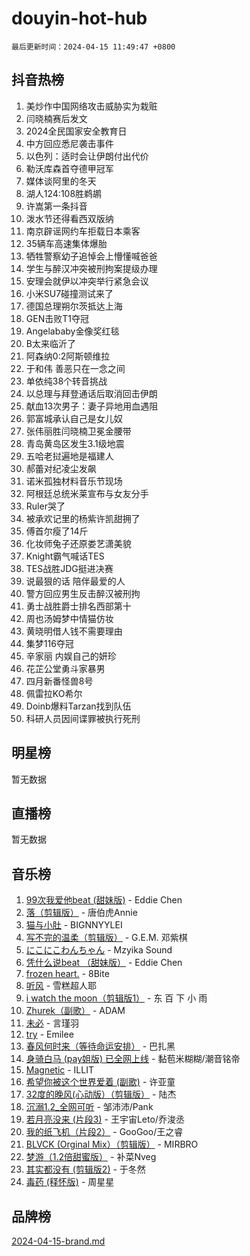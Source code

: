 # douyin-hot-hub

`最后更新时间：2024-04-15 11:49:47 +0800`

## 抖音热榜

1. 美炒作中国网络攻击威胁实为栽赃
1. 闫晓楠赛后发文
1. 2024全民国家安全教育日
1. 中方回应悉尼袭击事件
1. 以色列：适时会让伊朗付出代价
1. 勒沃库森首夺德甲冠军
1. 媒体谈阿里的冬天
1. 湖人124:108胜鹈鹕
1. 许嵩第一条抖音
1. 泼水节还得看西双版纳
1. 南京辟谣网约车拒载日本乘客
1. 35辆车高速集体爆胎
1. 牺牲警察幼子追悼会上懵懂喊爸爸
1. 学生与醉汉冲突被刑拘案提级办理
1. 安理会就伊以冲突举行紧急会议
1. 小米SU7碰撞测试来了
1. 德国总理朔尔茨抵达上海
1. GEN击败T1夺冠
1. Angelababy金像奖红毯
1. B太来临沂了
1. 阿森纳0:2阿斯顿维拉
1. 于和伟 善恶只在一念之间
1. 单依纯38个转音挑战
1. 以总理与拜登通话后取消回击伊朗
1. 献血13次男子：妻子异地用血遇阻
1. 郭富城承认自己是女儿奴
1. 张伟丽胜闫晓楠卫冕金腰带
1. 青岛黄岛区发生3.1级地震
1. 五哈老挝遍地是福建人
1. 郝蕾对纪凌尘发飙
1. 诺米孤独材料音乐节现场
1. 阿根廷总统米莱宣布与女友分手
1. Ruler哭了
1. 被承欢记里的杨紫许凯甜拥了
1. 傅首尔瘦了14斤
1. 化妆师兔子还原娄艺潇美貌
1. Knight霸气喊话TES
1. TES战胜JDG挺进决赛
1. 说最狠的话 陪伴最爱的人
1. 警方回应男生反击醉汉被刑拘
1. 勇士战胜爵士排名西部第十
1. 周也汤姆梦中情猫仿妆
1. 黄晓明借人钱不需要理由
1. 集梦116夺冠
1. 辛家丽 内娱自己的妍珍
1. 花芷公堂勇斗家暴男
1. 四月新番怪兽8号
1. 佩雷拉KO希尔
1. Doinb爆料Tarzan找到队伍
1. 科研人员因间谍罪被执行死刑

## 明星榜

暂无数据

## 直播榜

暂无数据

## 音乐榜

1. [99次我爱他beat (甜妹版)](https://sf5-hl-cdn-tos.douyinstatic.com/obj/tos-cn-ve-2774/ocBPCLaDWFQr2tJdQmEDjGfSYIjegYYPBQZykZ) - Eddie Chen
1. [落（剪辑版）](https://sf6-cdn-tos.douyinstatic.com/obj/tos-cn-ve-2774/o0h6HvN1BBbli9LtU3i5fQIleBQMF5Cg4TZmmC) - 唐伯虎Annie
1. [猫与小肚](https://sf5-hl-cdn-tos.douyinstatic.com/obj/tos-cn-ve-2774/osZeoClMECgK8DYl6VebABgbchEtPYQjZEnRtd) - BIGNNYYLEI
1. [写不完的温柔（剪辑版）](https://sf6-cdn-tos.douyinstatic.com/obj/tos-cn-ve-2774/oYBzzZQJ233GfwkemJJffAIWgeIYrjZfWhHTcG) - G.E.M. 邓紫棋
1. [にこにこわんちゃん](https://sf3-cdn-tos.douyinstatic.com/obj/tos-cn-ve-2774/ooyIapOMDeFipMOAMzingeei01o1UXJZQDlbCr) - Mzyika Sound
1. [凭什么说beat （甜妹版）](https://sf5-hl-cdn-tos.douyinstatic.com/obj/tos-cn-ve-2774/o4jT7FfmgeMO96zHaEAeIMFE8U1qkL6UDqDuCy) - Eddie Chen
1. [frozen heart.](https://sf5-hl-cdn-tos.douyinstatic.com/obj/tos-cn-ve-2774/oIIWJfyjIACZA9zQMtnJ6hQQhFC4vhCupoRBsO) - 8Bite
1. [听风](https://sf3-cdn-tos.douyinstatic.com/obj/tos-cn-ve-2774/oAPa3yDDDIZygYzQdBemCAIngcCeEARgbQDtJC) - 雪糕超人耶
1. [i watch the moon（剪辑版1）](https://sf5-hl-cdn-tos.douyinstatic.com/obj/tos-cn-ve-2774/o0I9mSChzHZANMJIEBfkCQzzg6N5WAcVtqft9P) - 东 百 下 小 雨
1. [Zhurek（副歌）](https://sf5-hl-cdn-tos.douyinstatic.com/obj/tos-cn-ve-2774/ooQm8FBZQDlf0btEYgVpCcSCQfrdJGBEKZYBGS) - ADAM
1. [未必](https://sf6-cdn-tos.douyinstatic.com/obj/tos-cn-ve-2774/ogntQMFnKQDZUgTCYuJgfLEtleYZZFxBQqhhFB) - 言瑾羽
1. [try](https://sf5-hl-cdn-tos.douyinstatic.com/obj/tos-cn-ve-2774/oMCYLreazYIFEgVb1vQdrJnJTbe8DDfiCA6gKw) - Emilee
1. [春风何时来（等待命运安排）](https://sf5-hl-cdn-tos.douyinstatic.com/obj/tos-cn-ve-2774/oICBNbD3gelMfB4WgiD1KI2jQtXZE2FgHLwtsl) - 巴扎黑
1. [身骑白马 (pay姐版) 已全网上线](https://sf5-hl-cdn-tos.douyinstatic.com/obj/tos-cn-ve-2774/oQLO5ZgLsFkaDhdIIveF2zUCgfweY0gWaH4AQG) - 黏苞米糊糊/潮音铭帝
1. [Magnetic](https://sf27-cdn-tos.douyinstatic.com/obj/tos-cn-ve-2774/oAQCYdBNZfLACGDmVFAsfAtpy32tqErgQ3XgBN) - ILLIT
1. [希望你被这个世界爱着 (副歌)](https://sf3-cdn-tos.douyinstatic.com/obj/tos-cn-ve-2774/oUHCmWQfZlE3QQBKBeD8rCFLpJzPgCpImhsxMt) - 许亚童
1. [32度的晚风(心动版）（剪辑版）](https://sf3-cdn-tos.douyinstatic.com/obj/tos-cn-ve-2774/owNyabsyWdzUulxhoJfK8IBXgp0UMQAHpvGh2B) - 陆杰
1. [沉溺1.2_全网可听](https://sf3-cdn-tos.douyinstatic.com/obj/tos-cn-ve-2774/ok2QoiBqsWAX9McZmWiI9gAB0EzwD4Xj6yfmtH) - 邹沛沛/Pank
1. [若月亮没来 (片段3)](https://sf5-hl-cdn-tos.douyinstatic.com/obj/tos-cn-ve-2774/okfyEUsGW1B1ovJi5JiN9IjvAT2lMwA054GoEB) - 王宇宙Leto/乔浚丞
1. [我的纸飞机（片段2）](https://sf5-hl-cdn-tos.douyinstatic.com/obj/tos-cn-ve-2774/oM2ZrKcg2CD5AeRB2gkeXOFB1IxAGJdZPazYHf) - GooGoo/王之睿
1. [BLVCK (Orginal Mix）（剪辑版）](https://sf5-hl-cdn-tos.douyinstatic.com/obj/tos-cn-ve-2774/osnDnwSfQThtCz8BikQnbAAZHwC8YcmgvnnlYf) - MIRBRO
1. [梦游（1.2倍甜蜜版）](https://sf5-hl-cdn-tos.douyinstatic.com/obj/tos-cn-ve-2774/o4gyAUm8hwufoEABmwVIiQtHsFuGzAEEWtNMzo) - 补菜Nveg
1. [其实都没有 (剪辑版2)](https://sf27-cdn-tos.douyinstatic.com/obj/tos-cn-ve-2774/oEBNQenHZtBhxYjGgUDQk0BCHTigQafgFlbQ7k) - 于冬然
1. [毒药 (释怀版)](https://sf5-hl-cdn-tos.douyinstatic.com/obj/tos-cn-ve-2774/oYILMEAzspdZBIzy4frJNB8ZHPHWAhiwowd4Ad) - 周星星

## 品牌榜

[2024-04-15-brand.md](2024-04-15-brand.md)
